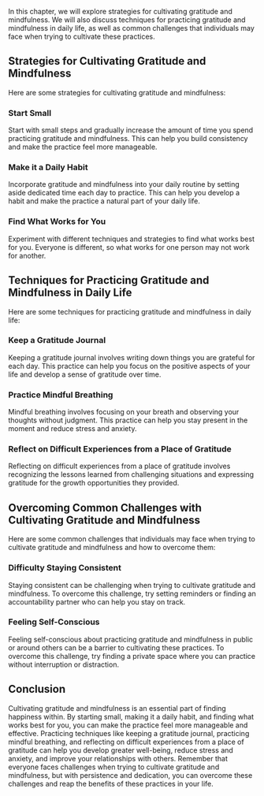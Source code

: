 
In this chapter, we will explore strategies for cultivating gratitude and mindfulness. We will also discuss techniques for practicing gratitude and mindfulness in daily life, as well as common challenges that individuals may face when trying to cultivate these practices.

Strategies for Cultivating Gratitude and Mindfulness
----------------------------------------------------

Here are some strategies for cultivating gratitude and mindfulness:

### Start Small

Start with small steps and gradually increase the amount of time you spend practicing gratitude and mindfulness. This can help you build consistency and make the practice feel more manageable.

### Make it a Daily Habit

Incorporate gratitude and mindfulness into your daily routine by setting aside dedicated time each day to practice. This can help you develop a habit and make the practice a natural part of your daily life.

### Find What Works for You

Experiment with different techniques and strategies to find what works best for you. Everyone is different, so what works for one person may not work for another.

Techniques for Practicing Gratitude and Mindfulness in Daily Life
-----------------------------------------------------------------

Here are some techniques for practicing gratitude and mindfulness in daily life:

### Keep a Gratitude Journal

Keeping a gratitude journal involves writing down things you are grateful for each day. This practice can help you focus on the positive aspects of your life and develop a sense of gratitude over time.

### Practice Mindful Breathing

Mindful breathing involves focusing on your breath and observing your thoughts without judgment. This practice can help you stay present in the moment and reduce stress and anxiety.

### Reflect on Difficult Experiences from a Place of Gratitude

Reflecting on difficult experiences from a place of gratitude involves recognizing the lessons learned from challenging situations and expressing gratitude for the growth opportunities they provided.

Overcoming Common Challenges with Cultivating Gratitude and Mindfulness
-----------------------------------------------------------------------

Here are some common challenges that individuals may face when trying to cultivate gratitude and mindfulness and how to overcome them:

### Difficulty Staying Consistent

Staying consistent can be challenging when trying to cultivate gratitude and mindfulness. To overcome this challenge, try setting reminders or finding an accountability partner who can help you stay on track.

### Feeling Self-Conscious

Feeling self-conscious about practicing gratitude and mindfulness in public or around others can be a barrier to cultivating these practices. To overcome this challenge, try finding a private space where you can practice without interruption or distraction.

Conclusion
----------

Cultivating gratitude and mindfulness is an essential part of finding happiness within. By starting small, making it a daily habit, and finding what works best for you, you can make the practice feel more manageable and effective. Practicing techniques like keeping a gratitude journal, practicing mindful breathing, and reflecting on difficult experiences from a place of gratitude can help you develop greater well-being, reduce stress and anxiety, and improve your relationships with others. Remember that everyone faces challenges when trying to cultivate gratitude and mindfulness, but with persistence and dedication, you can overcome these challenges and reap the benefits of these practices in your life.
